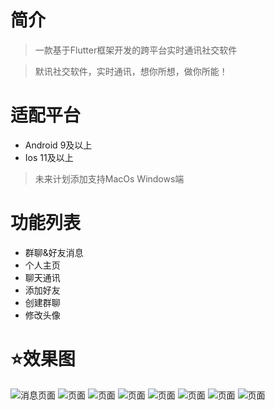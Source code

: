 # 简介
> 一款基于Flutter框架开发的跨平台实时通讯社交软件

> 默讯社交软件，实时通讯，想你所想，做你所能！

# 适配平台
- Android 9及以上
- Ios 11及以上
  
> 未来计划添加支持MacOs Windows端

# 功能列表
- 群聊&好友消息
- 个人主页
- 聊天通讯
- 添加好友
- 创建群聊
- 修改头像


# ⭐️效果图

![消息页面](https://s1.ax1x.com/2023/08/04/pPFvsit.png)
![页面](https://s1.ax1x.com/2023/08/04/pPFxSF1.png)
![页面](https://s1.ax1x.com/2023/08/04/pPFvxoR.png)
![页面](https://s1.ax1x.com/2023/08/04/pPFvvw9.png)
![页面](https://s1.ax1x.com/2023/08/04/pPFx9W6.png)
![页面](https://s1.ax1x.com/2023/08/04/pPFxpJx.png)
![页面](https://s1.ax1x.com/2023/08/04/pPFxPSK.png)
![页面](https://s1.ax1x.com/2023/08/04/pPFxiQO.png)
